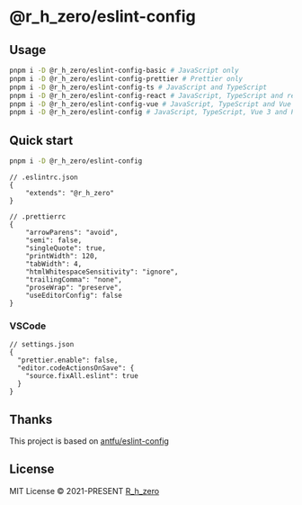 # @r_h_zero/eslint-config

## Usage

```bash
pnpm i -D @r_h_zero/eslint-config-basic # JavaScript only
pnpm i -D @r_h_zero/eslint-config-prettier # Prettier only
pnpm i -D @r_h_zero/eslint-config-ts # JavaScript and TypeScript
pnpm i -D @r_h_zero/eslint-config-react # JavaScript, TypeScript and react
pnpm i -D @r_h_zero/eslint-config-vue # JavaScript, TypeScript and Vue
pnpm i -D @r_h_zero/eslint-config # JavaScript, TypeScript, Vue 3 and Prettier
```

## Quick start

```bash
pnpm i -D @r_h_zero/eslint-config
```

```jsonc
// .eslintrc.json
{
    "extends": "@r_h_zero"
}
```

```jsonc
// .prettierrc
{
    "arrowParens": "avoid",
    "semi": false,
    "singleQuote": true,
    "printWidth": 120,
    "tabWidth": 4,
    "htmlWhitespaceSensitivity": "ignore",
    "trailingComma": "none",
    "proseWrap": "preserve",
    "useEditorConfig": false
}
```

### VSCode

```jsonc
// settings.json
{
  "prettier.enable": false,
  "editor.codeActionsOnSave": {
    "source.fixAll.eslint": true
  }
}
```

## Thanks

This project is based on [antfu/eslint-config](https://github.com/antfu/eslint-config)

## License

MIT License © 2021-PRESENT [R_h_zero](https://github.com/chouchouxsl)
